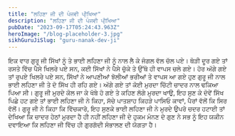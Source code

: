 ```yaml
---
title: "ਲਹਿਣਾ ਜੀ ਦੀ ਪੰਜਵੀ ਪੀ੍ਖਿਆ"
description: "ਲਹਿਣਾ ਜੀ ਦੀ ਪੰਜਵੀ ਪੀ੍ਖਿਆ"
pubDate: "2023-09-17T05:24:43.963Z"
heroImage: "/blog-placeholder-3.jpg"
sikhGuruJiSlug: "guru-nanak-dev-ji"
---
```


ਇਕ ਵਾਰ ਗੁਰੂ ਜੀ ਸਿੱਖਾਂ ਨੂੰ ਤੇ ਭਾਈ ਲਹਿਣਾ ਜੀ ਨੂੰ ਨਾਲ ਲੈ ਕੇ ਜੰਗਲ ਵੱਲ ਚੱਲ ਪਏ। ਥੋੜੀ ਦੂਰ ਗਏ ਤਾਂ ਰਸਤੇ ਵਿੱਚ ਪੈਸੇ ਖਿਲਰੇ ਪਏ ਸਨ, ਕਈ ਸਿੱਖਾਂ ਨੇ ਪੈਸੇ ਚੁੱਕੇ ਤੇ ਉੱਥੋ ਹੀ ਵਾਪਸ ਚਲੇ ਗਏ। ਹੋਰ ਅੱਗੇ ਗਏ ਤਾਂ ਰੁਪਏ ਖਿਲਰੇ ਪਏ ਸਨ, ਸਿੱਖਾਂ ਨੇ ਆਪਣੀਆਂ ਝੋਲੀਆਂ ਭਰੀਆਂ ਤੇ ਵਾਪਸ ਆ ਗਏ
ਹੁਣ ਗੁਰੂ ਜੀ ਨਾਲ ਭਾਈ ਲਹਿਣਾ ਜੀ ਤੇ ਦੋ ਸਿੱਖ ਹੀ ਰਹਿ ਗਏ। ਅੱਗੇ ਗਏ ਤਾਂ ਕੋਈ ਮੁਰਦਾ ਚਿੱਟੀ ਚਾਦਰ ਨਾਲ ਢਕਿਆ ਪਿਆ ਸੀ। ਗੁਰੂ ਜੀ ਮੁਰਦੇ ਕੋਲ ਜਾ ਕੇ ਖੱਬੇ ਹੋ ਗਏ ਤੇ ਕਹਿਣ ਲੱਗੇ ਮੁਰਦਾ ਖਾਉ, ਇਹ
ਸੁਣ ਕੇ ਦੋਵੇਂ ਸਿੱਖ ਪਿਛੇ ਹਟ ਗਏ ਤਾਂ ਭਾਈ ਲਹਿਣਾ ਜੀ ਨੇ ਕਿਹਾ, ਸੱਚੇ ਪਾਤਸ਼ਾਹ ਕਿਹੜੇ ਪਾਸਿਓ ਕਾਵਾਂ, ਪੈਰਾਂ ਵੱਲੋਂ ਕਿ ਸਿਰ ਵੱਲੋਂ।
ਗੁਰੂ ਜੀ ਨੇ ਕਿਹਾ ਕਿ ਵਿੱਚਕਾਰੋ, ਇਹ ਸੁਣਕੇ ਭਾਈ ਲਹਿਣਾ ਜੀ ਨੇ ਮੁਰਦੇ ਉਪਰੋ ਚਦਰ ਹਟਾਈ ਤਾਂ ਦੇਖਿਆ ਕਿ ਚਾਦਰ ਹੇਠਾਂ ਮੁਰਦਾ ਹੈ ਹੀ ਨਹੀਂ
ਲਹਿਣਾ ਜੀ ਦੇ ਹੁਕਮ ਮੰਨਣ ਦੇ ਗੁਣ ਨੇ ਸਭ ਨੂੰ ਇਹ ਯਕੀਨ ਦਵਾਇਆ ਕਿ ਲਹਿਣਾ ਜੀ ਵਿੱਚ ਹੀ ਗੁਰਗੱਦੀ ਸੰਭਾਲਣ ਦੀ ਯੋਗਤਾ ਹੈ।
